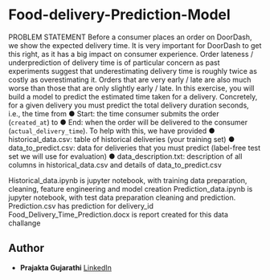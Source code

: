 # Food-delivery-Prediction-Model
PROBLEM STATEMENT
Before a consumer places an order on DoorDash, we show the expected delivery time. It is very important for DoorDash to get this right, as it has a big impact on consumer experience. Order lateness / underprediction of delivery time is of particular concern as past experiments suggest that underestimating delivery time is roughly twice as costly as overestimating it. Orders that are very early / late are also much worse than those that are only slightly early / late. In this exercise, you will build a model to predict the estimated time taken for a delivery. 
Concretely, for a given delivery you must predict the total delivery duration seconds, i.e., the time from 
● Start: the time consumer submits the order (`created_at`) to
● End: when the order will be delivered to the consumer (`actual_delivery_time`). 
To help with this, we have provided 
● historical_data.csv: table of historical deliveries (your training set) 
● data_to_predict.csv: data for deliveries that you must predict (label-free test set we will use for evaluation) 
● data_description.txt: description of all columns in historical_data.csv and details of data_to_predict.csv

Historical_data.ipynb is jupyter notebook, with training data preparation, cleaning, feature engineering and model creation
Prediction_data.ipynb is jupyter notebook, with test data preparation cleaning and prediction.
Prediction.csv has prediction for delivery_id
Food_Delivery_Time_Prediction.docx is report created for this data challange

## Author

- **Prajakta Gujarathi** [LinkedIn](https://www.linkedin.com/in/prajakta-gujarathi/)
